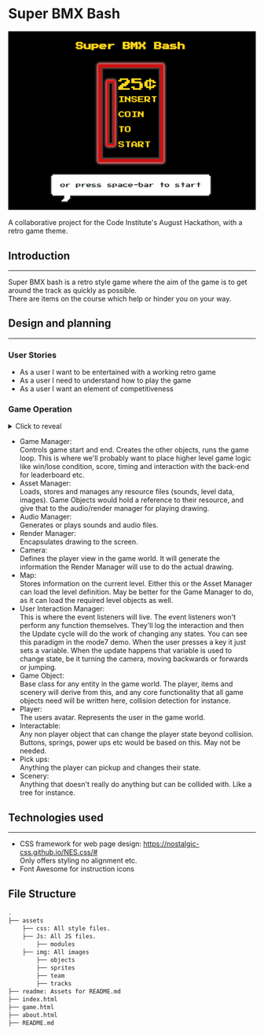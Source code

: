 # Super BMX Bash
<div align="center">

![coin slot animation from Super BMX Bash](/readme/coin-slot.gif)
</div>

A collaborative project for the Code Institute's August Hackathon, with a retro game theme.

## Introduction

*** 

Super BMX bash is a retro style game where the aim of the game is to get around the track as quickly as possible.  
There are items on the course which help or hinder you on your way.

## Design and planning

***

### User Stories

- As a user I want to be entertained with a working retro game
- As a user I need to understand how to play the game
- As a user I want an element of competitiveness

### Game Operation

<details>
<summary>Click to reveal</summary>

![game engine components](readme/retro_game_engine_components.png)

</details>

- Game Manager:  
    Controls game start and end. Creates the other objects, runs the game loop. This is where we'll probably want to place higher level game logic like win/lose condition, score, timing and interaction with the back-end for leaderboard etc.  
- Asset Manager:  
    Loads, stores and manages any resource files (sounds, level data, images). Game Objects would hold a reference to their resource, and give that to the audio/render manager for playing drawing.   
- Audio Manager:  
    Generates or plays sounds and audio files.  
- Render Manager:  
    Encapsulates drawing to the screen.  
- Camera:  
    Defines the player view in the game world. It will generate the information the Render Manager will use to do the actual drawing.  
- Map:  
    Stores information on the current level. Either this or the Asset Manager can load the level definition. May be better for the Game Manager to do, as it can load the required level objects as well.  
- User Interaction Manager:  
    This is where the event listeners will live. The event listeners won't perform any function themselves. They'll log the interaction and then the Update cycle will do the work of changing any states. You can see this paradigm in the mode7 demo. When the user presses a key it just sets a variable. When the update happens that variable is used to change state, be it turning the camera, moving backwards or forwards or jumping.  
- Game Object:  
    Base class for any entity in the game world. The player, items and scenery will derive from this, and any core functionality that all game objects need will be written here, collision detection for instance.  
- Player:  
    The users avatar. Represents the user in the game world.  
- Interactable:  
    Any non player object that can change the player state beyond collision. Buttons, springs, power ups etc would be based on this. May not be needed.  
- Pick ups:  
     Anything the player can pickup and changes their state.
- Scenery:  
    Anything that doesn't really do anything but can be collided with. Like a tree for instance.


## Technologies used

***

- CSS framework for web page design: https://nostalgic-css.github.io/NES.css/#  
    Only offers styling no alignment etc.
- Font Awesome for instruction icons


## File Structure

```
.
├── assets
    ├── css: All style files.
    ├── Js: All JS files.
        ├── modules
    ├── img: All images
        ├── objects
        ├── sprites
        ├── team
        ├── tracks
├── readme: Assets for README.md
├── index.html
├── game.html
├── about.html
├── README.md
```